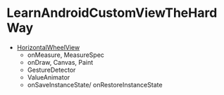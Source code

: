 # LearnAndroidCustomViewTheHardWay

* [HorizontalWheelView](https://github.com/shchurov/HorizontalWheelView) 
	* onMeasure, MeasureSpec
	* onDraw, Canvas, Paint
	* GestureDetector
	* ValueAnimator
	* onSaveInstanceState/ onRestoreInstanceState